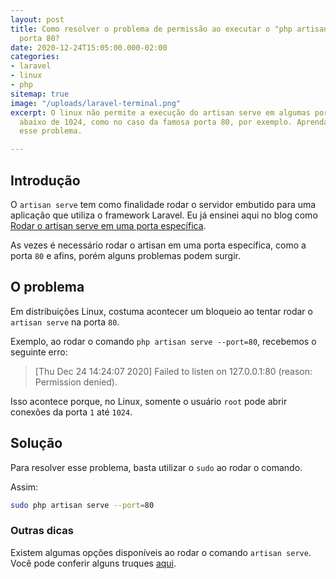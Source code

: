 ```yaml
---
layout: post
title: Como resolver o problema de permissão ao executar o "php artisan serve" na
  porta 80?
date: 2020-12-24T15:05:00.000-02:00
categories:
- laravel
- linux
- php
sitemap: true
image: "/uploads/laravel-terminal.png"
excerpt: O linux não permite a execução do artisan serve em algumas portas com valores
  abaixo de 1024, como no caso da famosa porta 80, por exemplo. Aprenda a solucionar
  esse problema.

---
```

## Introdução

O `artisan serve` tem como finalidade rodar o servidor embutido para uma aplicação que utiliza o framework Laravel. Eu já ensinei aqui no blog como [Rodar o artisan serve em uma porta específica](/blog/2020/12/24/como-definir-a-porta-usada-no-php-artisan-serve).

As vezes é necessário rodar o artisan em uma porta específica, como a porta `80` e afins, porém alguns problemas podem surgir.

##  O problema

Em distribuições Linux, costuma acontecer um bloqueio ao tentar rodar o `artisan serve` na porta `80`. 

Exemplo, ao rodar o comando `php artisan serve --port=80`, recebemos o seguinte erro:

> [Thu Dec 24 14:24:07 2020] Failed to listen on 127.0.0.1:80 (reason: Permission denied).

Isso acontece porque, no Linux, somente o usuário `root` pode abrir conexões da porta `1` até `1024`.

## Solução

Para resolver esse problema, basta utilizar o `sudo` ao rodar o comando.

Assim:

```bash
sudo php artisan serve --port=80
```

### Outras dicas

Existem algumas opções disponíveis ao rodar o comando `artisan serve`. Você pode conferir alguns truques [aqui](/blog/2019/08/17/truques-com-o-comando-php-artisan-serve).